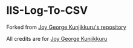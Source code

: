 # IIS-Log-To-CSV

Forked from [Joy George Kunjikkuru's repository](https://github.com/joymon/software-performance/tree/master/web/iis/log-analysis/Power%20BI/prep-powershell)

All credits are for [Joy George Kunjikkuru](https://github.com/joymon)
